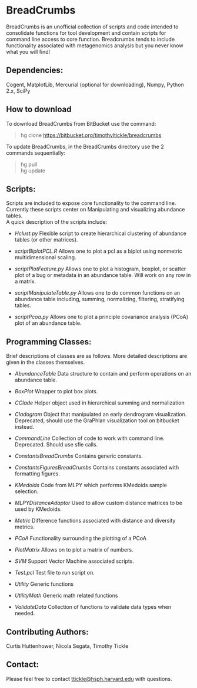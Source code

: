 # BreadCrumbs #

BreadCrumbs is an unofficial collection of scripts and code intended to consolidate functions for tool development and contain scripts for command line access to core function. Breadcrumbs tends to include functionality associated with metagenomics analysis but you never know what you will find!


## Dependencies: ##

Cogent, MatplotLib, Mercurial (optional for downloading), Numpy, Python 2.x, SciPy


## How to download ##

To download BreadCrumbs from BitBucket use the command:

> hg clone https://bitbucket.org/timothyltickle/breadcrumbs

To update BreadCrumbs, in the BreadCrumbs directory use the 2 commands sequentially:

> hg pull  
> hg update


## Scripts: ##

Scripts are included to expose core functionality to the command line. Currently these scripts center on Manipulating and visualizing abundance tables.  
A quick description of the scripts include:

* *Hclust.py* Flexible script to create hierarchical clustering of abundance tables (or other matrices).

* *scriptBiplotPCL.R* Allows one to plot a pcl as a biplot using nonmetric multidimensional scaling.

* *scriptPlotFeature.py* Allows one to plot a histogram, boxplot, or scatter plot of a bug or metadata in an abundance table. Will work on any row in a matrix.

* *scriptManipulateTable.py* Allows one to do common functions on an abundance table including, summing, normalizing, filtering, stratifying tables.

* *scriptPcoa.py* Allows one to plot a principle covariance analysis (PCoA) plot of an abundance table.


## Programming Classes: ##

Brief descriptions of classes are as follows. More detailed descriptions are given in the classes themselves.

* *AbundanceTable* Data structure to contain and perform operations on an abundance table.

* *BoxPlot* Wrapper to plot box plots.

* *CClade* Helper object used in hierarchical summing and normalization

* *Cladogram* Object that manipulated an early dendrogram visualization. Deprecated, should use the GraPhlan visualization tool on bitbucket instead.

* *CommandLine* Collection of code to work with command line. Deprecated. Should use sfle calls.

* *ConstantsBreadCrumbs* Contains generic constants.

* *ConstantsFiguresBreadCrumbs* Contains constants associated with formatting figures.

* *KMedoids* Code from MLPY which performs KMedoids sample selection.

* *MLPYDistanceAdaptor* Used to allow custom distance matrices to be used by KMedoids.

* *Metric* Difference functions associated with distance and diversity metrics.

* *PCoA* Functionality surrounding the plotting of a PCoA

* *PlotMatrix* Allows on to plot a matrix of numbers.

* *SVM* Support Vector Machine associated scripts.

* *Test.pcl* Test file to run script on.

* *Utility* Generic functions

* *UtilityMath* Generic math related functions

* *ValidateData* Collection of functions to validate data types when needed.


## Contributing Authors: ##
Curtis Huttenhower, Nicola Segata, Timothy Tickle


## Contact: ##
Please feel free to contact ttickle@hsph.harvard.edu with questions.
